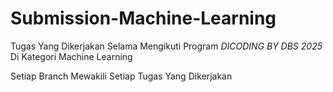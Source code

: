 # Submission-Machine-Learning
Tugas Yang Dikerjakan Selama Mengikuti Program *DICODING BY DBS 2025* Di Kategori Machine Learning

Setiap Branch Mewakili Setiap Tugas Yang Dikerjakan
